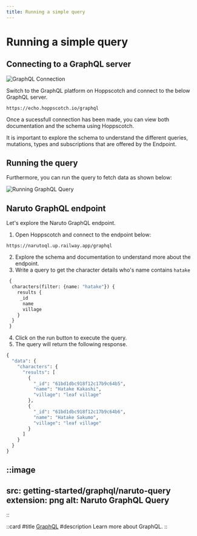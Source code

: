 ```yaml
---
title: Running a simple query
---
```


# Running a simple query

## Connecting to a GraphQL server

![GraphQL Connection](/images/getting-started/graphql/graphql-connect-and-schema.gif)

Switch to the GraphQL platform on Hoppscotch and connect to the below GraphQL server.

```
https://echo.hoppscotch.io/graphql
```

Once a sucessfull connection has been made, you can view both documentation and the schema using Hoppscotch.

It is important to explore the schema to understand the different queries, mutations, types and subscriptions that are offered by the Endpoint.

## Running the query

Furthermore, you can run the query to fetch data as shown below:

![Running GraphQL Query](/images/getting-started/graphql/graphql-run-and-disconnect.gif)

## Naruto GraphQL endpoint

Let's explore the Naruto GraphQL endpoint.

1. Open Hoppscotch and connect to the endpoint below:

```
https://narutoql.up.railway.app/graphql
```

2. Explore the schema and documentation to understand more about the endpoint.
3. Write a query to get the character details who's name contains `hatake`

```graphql
 {
  characters(filter: {name: "hatake"}) {
    results {
     _id
      name
      village
    }
  }
 }
```

4. Click on the run button to execute the query.
5. The query will return the following response.

```graphql
{
  "data": {
    "characters": {
      "results": [
        {
          "_id": "61bd1dbc918f12c17b9c64b5",
          "name": "Hatake Kakashi",
          "village": "leaf village"
        },
        {
          "_id": "61bd1dbc918f12c17b9c64b6",
          "name": "Hatake Sakumo",
          "village": "leaf village"
        }
      ]
    }
  }
}
```

::image
---
src: getting-started/graphql/naruto-query
extension: png
alt: Naruto GraphQL Query
---
::

::card
#title
[GraphQL](/documentation/protocols/graphql)
#description
Learn more about GraphQL.
::
